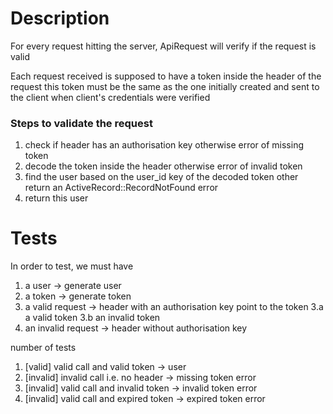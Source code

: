 # Description

For every request hitting the server, ApiRequest will verify if the request is valid

Each request received is supposed to have a token inside the header of the request
this token must be the same as the one initially created and sent to the client when client's credentials were verified

### Steps to validate the request
1. check if header has an authorisation key otherwise error of missing token
2. decode the token inside the header otherwise error of invalid token
3. find the user based on the user_id key of the decoded token other return an ActiveRecord::RecordNotFound error
4. return this user

# Tests
In order to test, we must have
1. a user -> generate user
2. a token -> generate token
3. a valid request -> header with an authorisation key point to the token
  3.a a valid token
  3.b an invalid token
4. an invalid request -> header without authorisation key

number of tests
1. [valid] valid call and valid token -> user
2. [invalid] invalid call i.e. no header -> missing token error
3. [invalid] valid call and invalid token -> invalid token error
4. [invalid] valid call and expired token -> expired token error
